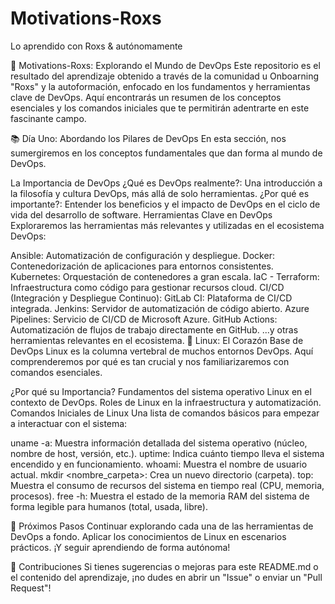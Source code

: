 # Motivations-Roxs
Lo aprendido con Roxs &amp; autónomamente 


🚀 Motivations-Roxs: Explorando el Mundo de DevOps
Este repositorio es el resultado del aprendizaje obtenido a través de la comunidad u Onboarning "Roxs" y la autoformación, enfocado en los fundamentos y herramientas clave de DevOps. Aquí encontrarás un resumen de los conceptos esenciales y los comandos iniciales que te permitirán adentrarte en este fascinante campo.

📚 Día Uno: Abordando los Pilares de DevOps
En esta sección, nos sumergiremos en los conceptos fundamentales que dan forma al mundo de DevOps.

La Importancia de DevOps
¿Qué es DevOps realmente?: Una introducción a la filosofía y cultura DevOps, más allá de solo herramientas.
¿Por qué es importante?: Entender los beneficios y el impacto de DevOps en el ciclo de vida del desarrollo de software.
Herramientas Clave en DevOps
Exploraremos las herramientas más relevantes y utilizadas en el ecosistema DevOps:

Ansible: Automatización de configuración y despliegue.
Docker: Contenedorización de aplicaciones para entornos consistentes.
Kubernetes: Orquestación de contenedores a gran escala.
IaC - Terraform: Infraestructura como código para gestionar recursos cloud.
CI/CD (Integración y Despliegue Continuo):
GitLab CI: Plataforma de CI/CD integrada.
Jenkins: Servidor de automatización de código abierto.
Azure Pipelines: Servicio de CI/CD de Microsoft Azure.
GitHub Actions: Automatización de flujos de trabajo directamente en GitHub.
...y otras herramientas relevantes en el ecosistema.
🐧 Linux: El Corazón Base de DevOps
Linux es la columna vertebral de muchos entornos DevOps. Aquí comprenderemos por qué es tan crucial y nos familiarizaremos con comandos esenciales.

¿Por qué su Importancia?
Fundamentos del sistema operativo Linux en el contexto de DevOps.
Roles de Linux en la infraestructura y automatización.
Comandos Iniciales de Linux
Una lista de comandos básicos para empezar a interactuar con el sistema:

uname -a: Muestra información detallada del sistema operativo (núcleo, nombre de host, versión, etc.).
uptime: Indica cuánto tiempo lleva el sistema encendido y en funcionamiento.
whoami: Muestra el nombre de usuario actual.
mkdir <nombre_carpeta>: Crea un nuevo directorio (carpeta).
top: Muestra el consumo de recursos del sistema en tiempo real (CPU, memoria, procesos).
free -h: Muestra el estado de la memoria RAM del sistema de forma legible para humanos (total, usada, libre).

🚀 Próximos Pasos
Continuar explorando cada una de las herramientas de DevOps a fondo.
Aplicar los conocimientos de Linux en escenarios prácticos.
¡Y seguir aprendiendo de forma autónoma!


🤝 Contribuciones
Si tienes sugerencias o mejoras para este README.md o el contenido del aprendizaje, ¡no dudes en abrir un "Issue" o enviar un "Pull Request"!
